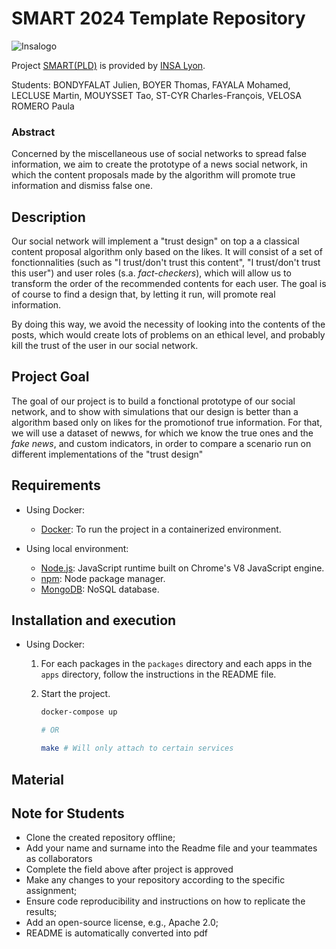 # SMART 2024 Template Repository

![Insalogo](./images/logo-insa_0.png)

Project [SMART(PLD)](riccardotommasini.com/teaching/smart) is provided by [INSA Lyon](https://www.insa-lyon.fr/).

Students: BONDYFALAT Julien, BOYER Thomas, FAYALA Mohamed, LECLUSE Martin, MOUYSSET Tao, ST-CYR Charles-François, VELOSA ROMERO Paula

### Abstract

Concerned by the miscellaneous use of social networks to spread false information, we aim to create the prototype of a news social network, in which the content proposals made by the algorithm will promote true information and dismiss false one.

## Description 

Our social network will implement a "trust design" on top a a classical content proposal algorithm only based on the likes. It will consist of a set of fonctionnalities (such as "I trust/don't trust this content", "I trust/don't trust this user") and user roles (s.a. <em>fact-checkers</em>), which will allow us to transform the order of the recommended contents for each user. The goal is of course to find a design that, by letting it run, will promote real information.

By doing this way, we avoid the necessity of looking into the contents of the posts, which would create lots of problems on an ethical level, and probably kill the trust of the user in our social network.

## Project Goal

The goal of our project is to build a fonctional prototype of our social network, and to show with simulations that our design is better than a algorithm based only on likes for the promotionof true information.
For that, we will use a dataset of newws, for which we know the true ones and the <em>fake news</em>, and custom indicators, in order to compare a scenario run on different implementations of the "trust design"

## Requirements

- Using Docker:

    - [Docker](https://www.docker.com/): To run the project in a containerized environment.
    
- Using local environment:

    - [Node.js](https://nodejs.org/): JavaScript runtime built on Chrome's V8 JavaScript engine.
    - [npm](https://www.npmjs.com/): Node package manager.
    - [MongoDB](https://www.mongodb.com/): NoSQL database.

## Installation and execution

- Using Docker:

    1. For each packages in the `packages` directory and each apps in the `apps` directory, follow the instructions in the README file.

    2. Start the project.

        ```bash
        docker-compose up

        # OR

        make # Will only attach to certain services
        ```

## Material

## Note for Students

* Clone the created repository offline;
* Add your name and surname into the Readme file and your teammates as collaborators
* Complete the field above after project is approved
* Make any changes to your repository according to the specific assignment;
* Ensure code reproducibility and instructions on how to replicate the results;
* Add an open-source license, e.g., Apache 2.0;
* README is automatically converted into pdf

